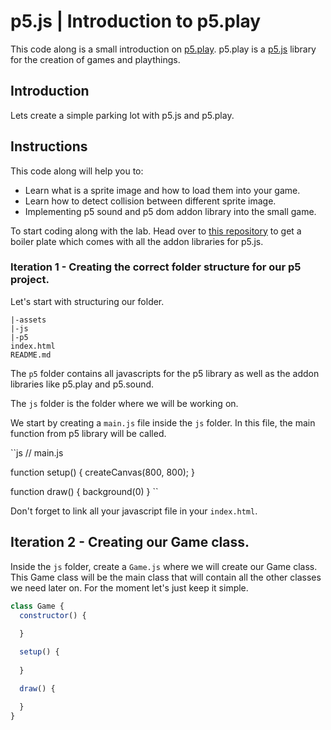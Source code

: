 # p5.js | Introduction to p5.play

This code along is a small introduction on [p5.play](https://molleindustria.github.io/p5.play/). p5.play is a [p5.js](http://p5js.org/) library for the creation of games and playthings.


## Introduction

Lets create a simple parking lot with p5.js and p5.play.

## Instructions

This code along will help you to:
- Learn what is a sprite image and how to load them into your game.
- Learn how to detect collision between different sprite image.
- Implementing p5 sound and p5 dom addon library into the small game.

To start coding along with the lab. Head over to [this repository](www.google.de) to get a boiler plate which comes with all the addon libraries for p5.js.

### Iteration 1 - Creating the correct folder structure for our p5 project.

Let's start with structuring our folder.

```
|-assets
|-js
|-p5
index.html
README.md
```

The ``p5`` folder contains all javascripts for the p5 library as well as the addon libraries like p5.play and p5.sound.

The ``js`` folder is the folder where we will be working on.

We start by creating a ``main.js`` file inside the ``js`` folder. In this file, the main function from p5 library will be called. 

``js
// main.js

function setup() {
  createCanvas(800, 800);
}

function draw() {
background(0)
}
``

Don't forget to link all your javascript file in your ``index.html``.

## Iteration 2 - Creating our Game class.
Inside the ``js`` folder, create a ``Game.js`` where we will create our Game class.
This Game class will be the main class that will contain all the other classes we need later on.
For the moment let's just keep it simple.

```js
class Game {
  constructor() {
   
  }

  setup() {
 
  }

  draw() {

  }
}
```







